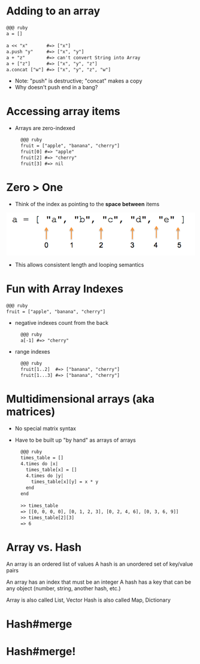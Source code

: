 
# Adding to an array

    @@@ ruby
    a = []

    a << "x"       #=> ["x"]
    a.push "y"     #=> ["x", "y"]
    a + "z"        #=> can't convert String into Array
    a + ["z"]      #=> ["x", "y", "z"]
    a.concat ["w"] #=> ["x", "y", "z", "w"]

* Note: "push" is destructive; "concat" makes a copy
* Why doesn't push end in a bang?

# Accessing array items

* Arrays are zero-indexed

        @@@ ruby
        fruit = ["apple", "banana", "cherry"]
        fruit[0] #=> "apple"
        fruit[2] #=> "cherry"
        fruit[3] #=> nil
        
# Zero > One

* Think of the index as pointing to the **space between** items

![array indexing](array_indexing.png)

* This allows consistent length and looping semantics

# Fun with Array Indexes

    @@@ ruby
    fruit = ["apple", "banana", "cherry"]

* negative indexes count from the back

        @@@ ruby
        a[-1] #=> "cherry"
        
* range indexes

        @@@ ruby
        fruit[1..2]  #=> ["banana", "cherry"]
        fruit[1...3] #=> ["banana", "cherry"]

# Multidimensional arrays (aka matrices)

* No special matrix syntax
* Have to be built up "by hand" as arrays of arrays

        @@@ ruby
        times_table = []
        4.times do |x| 
          times_table[x] = []
          4.times do |y| 
            times_table[x][y] = x * y
          end
        end

        >> times_table
        => [[0, 0, 0, 0], [0, 1, 2, 3], [0, 2, 4, 6], [0, 3, 6, 9]]
        >> times_table[2][3]
        => 6
                

# Array vs. Hash

An array is an ordered list of values
A hash is an unordered set of key/value pairs

An array has an index that must be an integer
A hash has a key that can be any object (number, string, another hash, etc.)

Array is also called List, Vector
Hash is also called Map, Dictionary

# Hash#merge

# Hash#merge!


